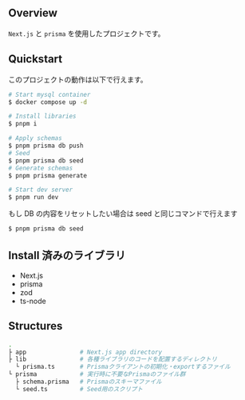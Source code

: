 ## Overview

`Next.js` と `prisma` を使用したプロジェクトです。

## Quickstart

このプロジェクトの動作は以下で行えます。

```bash
# Start mysql container
$ docker compose up -d

# Install libraries
$ pnpm i

# Apply schemas
$ pnpm prisma db push
# Seed
$ pnpm prisma db seed
# Generate schemas
$ pnpm prisma generate

# Start dev server
$ pnpm run dev
```

もし DB の内容をリセットしたい場合は seed と同じコマンドで行えます

```bash
$ pnpm prisma db seed
```

## Install 済みのライブラリ

- Next.js
- prisma
- zod
- ts-node

## Structures

```bash
.
├ app               # Next.js app directory
├ lib               # 各種ライブラリのコードを配置するディレクトリ
  └ prisma.ts       # Prismaクライアントの初期化・exportするファイル
└ prisma            # 実行時に不要なPrismaのファイル群
  ├ schema.prisma   # Prismaのスキーマファイル
  └ seed.ts         # Seed用のスクリプト
```
